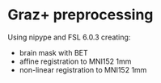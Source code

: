 # Graz+ preprocessing

Using nipype and FSL 6.0.3 creating:
- brain mask with BET
- affine registration to MNI152 1mm
- non-linear registration to MNI152 1mm